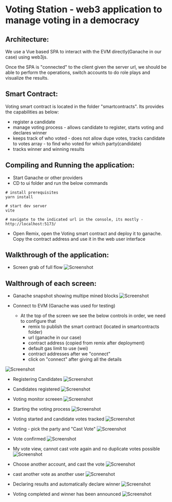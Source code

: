 # Voting Station - web3 application to manage voting in a democracy


## Architecture:

We use a Vue based SPA to interact with the EVM directly(Ganache in our case) using web3js.

Once the SPA is "connected" to the client given the server url, we should be able to perform the operations, switch accounts to do role plays and visualize the results.

## Smart Contract:

Voting smart contract is located in the folder "smartcontracts". Its provides the capabilities as below:

* register a candidate
* manage voting process - allows candidate to register, starts voting and declares winner
* keeps track of who voted - does not allow dupe votes, tracks candidate to votes array - to find who voted for which party(candidate)
* tracks winner and winning results

## Compiling and Running the application:

* Start Ganache or other providers
* CD to ui folder and run the below commands

```shell
# install prerequisites
yarn install

# start dev server
vite

# navigate to the indicated url in the console, its mostly - http://localhost:5173/
```

* Open Remix, open the Voting smart contract and deploy it to ganache. Copy the contract address and use it in the web user interface


## Walkthrough of the application:

* Screen grab of full flow
![Screenshot](./snapshots/quickview.gif)


## Walthrough of each screen:


* Ganache snapshot showing multipe mined blocks
![Screenshot](./snapshots/1.png)

* Connect to EVM (Ganache was used for testing)
	- At the top of the screen we see the below controls in order, we need to configure that
		- remix to publish the smart contract (located in smartcontracts folder)
		- url (ganache in our case)
		- contract address (copied from remix after deployment)
		- default gas limit to use (wei)
		- contract addresses after we "connect"
		- click on "connect" after giving all the details

![Screenshot](./snapshots/2.png)


* Registering Candidates
![Screenshot](./snapshots/3.png)

* Candidates registered
![Screenshot](./snapshots/4.png)

* Voting monitor screeen
![Screenshot](./snapshots/5.png)

* Starting the voting process
![Screenshot](./snapshots/6.png)

* Voting started and candidate votes tracked
![Screenshot](./snapshots/7.png)

* Voting - pick the party and "Cast Vote"
![Screenshot](./snapshots/8.png)

* Vote confirmed
![Screenshot](./snapshots/9.png)

* My vote view, cannot cast vote again and no duplicate votes possible
![Screenshot](./snapshots/10.png)

* Choose another account, and cast the vote
![Screenshot](./snapshots/11.png)

* cast another vote as another user
![Screenshot](./snapshots/12.png)

* Declaring results and automatically declare winner
![Screenshot](./snapshots/13.png)

* Voting completed and winner has been announced
![Screenshot](./snapshots/14.png)
